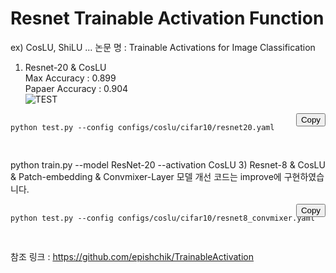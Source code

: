 # Resnet Trainable Activation Function
ex) CosLU, ShiLU ...
논문 명 : Trainable Activations for Image Classification  
1) Resnet-20 & CosLU  
Max Accuracy : 0.899  
Papaer Accuracy : 0.904  
![TEST](https://github.com/user-attachments/assets/5b40b0cd-052d-4c3f-a6ff-ef46002fa2d0)

<div style="position: relative;">
  <pre>
    <code id="code-block">
python test.py --config configs/coslu/cifar10/resnet20.yaml
    </code>
  </pre>
  <button onclick="copyToClipboard('code-block')" style="position: absolute; top: 0; right: 0;">Copy</button>
</div>

python train.py --model ResNet-20 --activation CosLU
3) Resnet-8 & CosLU & Patch-embedding & Convmixer-Layer
모델 개선 코드는 improve에 구현하였습니다.  
<div style="position: relative;">
  <pre>
    <code id="code-block">
python test.py --config configs/coslu/cifar10/resnet8_convmixer.yaml
    </code>
  </pre>
  <button onclick="copyToClipboard('code-block')" style="position: absolute; top: 0; right: 0;">Copy</button>
</div>


참조 링크 : https://github.com/epishchik/TrainableActivation  
